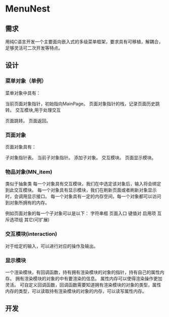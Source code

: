 # MenuNest

## 需求

用纯C语言开发一个主要面向嵌入式的多级菜单框架，要求具有可移植，解耦合，足够灵活可二次开发等特点。

## 设计

### 菜单对象（单例）
菜单对象中具有：

当前页面对象指针，初始指向MainPage。
页面对象指针的栈，记录页面历史跳转。
交互模块,用于处理交互

页面跳转。
页面返回。

### 页面对象
页面对象具有：

子对象指针表。
当前子对象指针。
添加子对象。
交互模块。
页面显示模块。

### 物品对象(MN_item)
类似于抽象类
每一个对象具有交互模块，我们在中选定该对象后，输入将会绑定到此交互模块。
每一个对象具有显示模块，我们在刷新页面或者刷新对象显示时，会调用显示接口。
每一个对象具有一定的内存空间，每一个对象都可以访问到对象所拥有的内存。

例如页面对象的每一个子对象可以是以下：
字符串框
页面入口
键值对
启用项
互斥选项组
其它(可扩展)

### 交互模块(interaction)
对于给定的输入，可以进行对应的操作及输出。

### 显示模块
一个渲染模块，有回调函数，持有拥有渲染模块的对象的指针，持有自己的属性内存。
拥有渲染模块的对象的中有要渲染的信息。
属性内存可以使得渲染操作更加灵活。
可自定义回调函数，回调函数需要知道拥有渲染模块的对象的类型，属性内存的类型，可以读取持有渲染模块的对象的内存，可以读写属性内存。

## 开发

